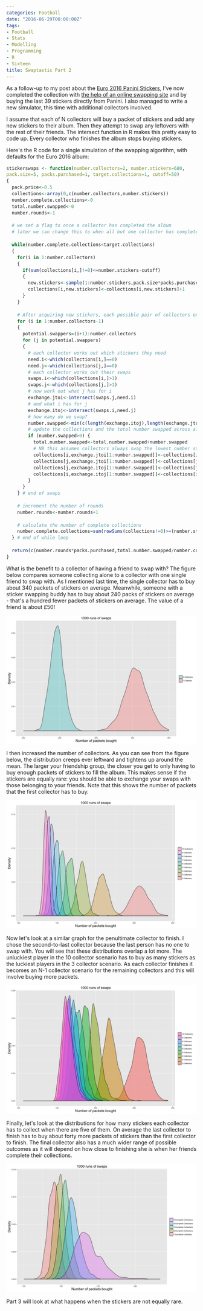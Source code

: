 ```yaml
---
categories: Football
date: "2016-06-29T00:00:00Z"
tags:
- Football
- Stats
- Modelling
- Programming
- R
- Sixteen
title: Swaptastic Part 2
---
```


As a follow-up to my post about the [Euro 2016 Panini Stickers](/euro-2016-panini-stickers/), I've now completed the collection with [the help of an online swapping site](/swaptastic-part-1/) and by buying the last 39 stickers directly from Panini. I also managed to write a new simulator, this time with additional collectors involved.

I assume that each of N collectors will buy a packet of stickers and add any new stickers to their album. Then they attempt to swap any leftovers with the rest of their friends. The intersect function in R makes this pretty easy to code up. Every collector who finishes the album stops buying stickers.

Here's the R code for a single simulation of the swapping algorithm, with defaults for the Euro 2016 album:

```r
stickerswaps <- function(number.collectors=2, number.stickers=680,
pack.size=5, packs.purchased=1, target.collections=1, cutoff=50)
{
  pack.price<-0.5
  collections<-array(0,c(number.collectors,number.stickers))
  number.complete.collections<-0
  total.number.swapped<-0
  number.rounds<-1

  # we set a flag to once a collector has completed the album
  # later we can change this to when all but one collector has completed

  while(number.complete.collections<target.collections)
  {
    for(i in 1:number.collectors)
    {
      if(sum(collections[i,]!=0)<=number.stickers-cutoff)
      {
        new.stickers<-sample(1:number.stickers,pack.size*packs.purchased)
        collections[i,new.stickers]<-collections[i,new.stickers]+1
      }
    }

    # After acquiring new stickers, each possible pair of collectors exchanges their swaps
    for (i in 1:number.collectors-1)
    {
      potential.swappers=(i+1):number.collectors
      for (j in potential.swappers)
      {
        # each collector works out which stickers they need
        need.i<-which(collections[i,]==0)
        need.j<-which(collections[j,]==0)
        # each collector works out their swaps
        swaps.i<-which(collections[i,]>1)
        swaps.j<-which(collections[j,]>1)
        # now work out what j has for i
        exchange.jtoi<-intersect(swaps.j,need.i)
        # and what i has for j
        exchange.itoj<-intersect(swaps.i,need.j)
        # how many do we swap?
        number.swapped<-min(c(length(exchange.itoj),length(exchange.jtoi)))
        # update the collections and the total number swapped across all pairs
        if (number.swapped>0) {
          total.number.swapped<-total.number.swapped+number.swapped
          # NB this assumes collectors always swap the lowest number stickers first
          collections[i,exchange.jtoi[1:number.swapped]]<-collections[i,exchange.jtoi[1:number.swapped]]+1
          collections[j,exchange.jtoi[1:number.swapped]]<-collections[j,exchange.jtoi[1:number.swapped]]-1
          collections[j,exchange.itoj[1:number.swapped]]<-collections[j,exchange.itoj[1:number.swapped]]+1
          collections[i,exchange.itoj[1:number.swapped]]<-collections[i,exchange.itoj[1:number.swapped]]-1
        }
      }
    } # end of swaps

    # increment the number of rounds
    number.rounds<-number.rounds+1

    # calculate the number of complete collections
    number.complete.collections=sum(rowSums(collections!=0)>=(number.stickers-cutoff))
  } # end of while loop

  return(c(number.rounds*packs.purchased,total.number.swapped/number.collectors))
}
```

What is the benefit to a collector of having a friend to swap with? The figure below compares someone collecting alone to a collector with one single friend to swap with. As I mentioned last time, the single collector has to buy about 340 packets of stickers on average. Meanwhile, someone with a sticker swapping buddy has to buy about 240 packs of stickers on average - that's a hundred fewer packets of stickers on average. The value of a friend is about £50!

![](./1vs2collectors.jpg)

I then increased the number of collectors. As you can see from the figure below, the distribution creeps ever leftward and tightens up around the mean. The larger your friendship group, the closer you get to only having to buy enough packets of stickers to fill the album. This makes sense if the stickers are equally rare: you should be able to exchange your swaps with those belonging to your friends. Note that this shows the number of packets that the first collector has to buy.

![](./FirstCollector.jpg)

Now let's look at a similar graph for the penultimate collector to finish. I chose the second-to-last collector because the last person has no one to swap with. You will see that these distributions overlap a lot more. The unluckiest player in the 10 collector scenario has to buy as many stickers as the luckiest players in the 3 collector scenario. As each collector finishes it becomes an N-1 collector scenario for the remaining collectors and this will involve buying more packets.

![](./PenultimateCollector.jpg)

Finally, let's look at the distributions for how many stickers each collector has to collect when there are five of them. On average the last collector to finish has to buy about forty more packets of stickers than the first collector to finish. The final collector also has a much wider range of possible outcomes as it will depend on how close to finishing she is when her friends complete their collections.

![](./All5Collectors.jpg)

Part 3 will look at what happens when the stickers are not equally rare.
